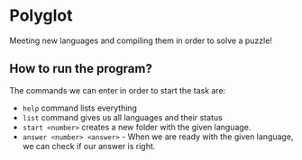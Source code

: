 Polyglot
========

Meeting new languages and compiling them in order to solve a puzzle!

## How to run the program?

The commands we can enter in order to start the task are:

* `help` command lists everything
* `list` command gives us all languages and their status
* `start <number>` creates a new folder with the given language.
* `answer <number> <answer>` - When we are ready with the given language, we can check if our answer is right.
